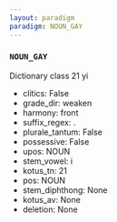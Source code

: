 ```yaml
---
layout: paradigm
paradigm: NOUN_GAY
---
```

### ` NOUN_GAY `

Dictionary class 21 yi
* clitics: False
* grade_dir: weaken
* harmony: front
* suffix_regex: .
* plurale_tantum: False
* possessive: False
* upos: NOUN
* stem_vowel: i
* kotus_tn: 21
* pos: NOUN
* stem_diphthong: None
* kotus_av: None
* deletion: None
